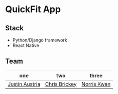 # QuickFit App

## Stack

- Python/Django framework
- React Native

## Team
one | two | three |
:------------------:|:-----------------------:|:-----------------------:|
[Justin Austria][git_ja] | [Chris Brickey][git_cb] | [Norris Kwan][git_nk]

[git_ja]: https://github.com/Tulen
[git_cb]: https://github.com/chrisbrickey
[git_nk]: https://github.com/nrrs

